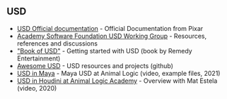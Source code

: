 
##   
## USD

* [USD Official documentation](https://graphics.pixar.com/usd/release/index.html) - Official Documentation from Pixar
* [Academy Software Foundation USD Working Group](https://wiki.aswf.io/display/WGUSD) - Resources, references and discussions
* ["Book of USD"](https://remedy-entertainment.github.io/USDBook/index.html) - Getting started with USD (book by Remedy Entertainment) 
* [Awesome USD](https://github.com/matiascodesal/awesome-usd) - USD resources and projects (github)
* [USD in Maya](https://www.autodesk.com/autodesk-university/class/House-Shelf-USD-production-Animal-Logic-2021#video) - Maya USD at Animal Logic (video, example files, 2021)
* [USD in Houdini at Animal Logic Academy](https://www.youtube.com/watch?v=ulkJEPflgvk) - Overview with Mat Estela (video, 2020)
